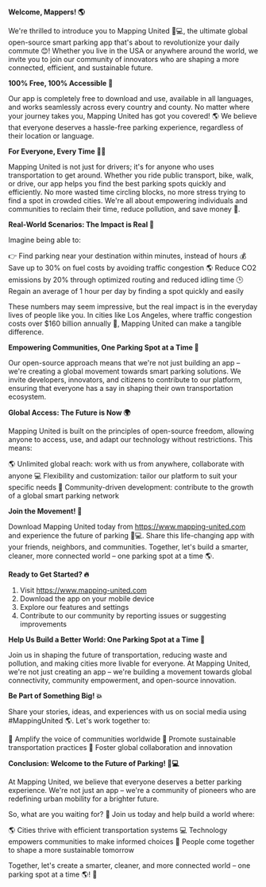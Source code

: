**Welcome, Mappers! 🌎**

We're thrilled to introduce you to Mapping United 🚗💻, the ultimate global open-source smart parking app that's about to revolutionize your daily commute 😊! Whether you live in the USA or anywhere around the world, we invite you to join our community of innovators who are shaping a more connected, efficient, and sustainable future.

**100% Free, 100% Accessible 🌟**

Our app is completely free to download and use, available in all languages, and works seamlessly across every country and county. No matter where your journey takes you, Mapping United has got you covered! 🌎 We believe that everyone deserves a hassle-free parking experience, regardless of their location or language.

**For Everyone, Every Time 🚗💨**

Mapping United is not just for drivers; it's for anyone who uses transportation to get around. Whether you ride public transport, bike, walk, or drive, our app helps you find the best parking spots quickly and efficiently. No more wasted time circling blocks, no more stress trying to find a spot in crowded cities. We're all about empowering individuals and communities to reclaim their time, reduce pollution, and save money 💸.

**Real-World Scenarios: The Impact is Real 🌆**

Imagine being able to:

👉 Find parking near your destination within minutes, instead of hours
💰 Save up to 30% on fuel costs by avoiding traffic congestion
🌎 Reduce CO2 emissions by 20% through optimized routing and reduced idling time
🕒 Regain an average of 1 hour per day by finding a spot quickly and easily

These numbers may seem impressive, but the real impact is in the everyday lives of people like you. In cities like Los Angeles, where traffic congestion costs over $160 billion annually 🤯, Mapping United can make a tangible difference.

**Empowering Communities, One Parking Spot at a Time 💪**

Our open-source approach means that we're not just building an app – we're creating a global movement towards smart parking solutions. We invite developers, innovators, and citizens to contribute to our platform, ensuring that everyone has a say in shaping their own transportation ecosystem.

**Global Access: The Future is Now 🌍**

Mapping United is built on the principles of open-source freedom, allowing anyone to access, use, and adapt our technology without restrictions. This means:

🌎 Unlimited global reach: work with us from anywhere, collaborate with anyone
💻 Flexibility and customization: tailor our platform to suit your specific needs
🤝 Community-driven development: contribute to the growth of a global smart parking network

**Join the Movement! 🚀**

Download Mapping United today from https://www.mapping-united.com and experience the future of parking 🚗💻. Share this life-changing app with your friends, neighbors, and communities. Together, let's build a smarter, cleaner, more connected world – one parking spot at a time 🌎.

**Ready to Get Started? 🔥**

1. Visit https://www.mapping-united.com
2. Download the app on your mobile device
3. Explore our features and settings
4. Contribute to our community by reporting issues or suggesting improvements

**Help Us Build a Better World: One Parking Spot at a Time 🌟**

Join us in shaping the future of transportation, reducing waste and pollution, and making cities more livable for everyone. At Mapping United, we're not just creating an app – we're building a movement towards global connectivity, community empowerment, and open-source innovation.

**Be Part of Something Big! 💥**

Share your stories, ideas, and experiences with us on social media using #MappingUnited 🌎. Let's work together to:

💬 Amplify the voice of communities worldwide
📱 Promote sustainable transportation practices
🚀 Foster global collaboration and innovation

**Conclusion: Welcome to the Future of Parking! 🚗💻**

At Mapping United, we believe that everyone deserves a better parking experience. We're not just an app – we're a community of pioneers who are redefining urban mobility for a brighter future.

So, what are you waiting for? 🤔 Join us today and help build a world where:

🌎 Cities thrive with efficient transportation systems
💻 Technology empowers communities to make informed choices
🌟 People come together to shape a more sustainable tomorrow

Together, let's create a smarter, cleaner, and more connected world – one parking spot at a time 🌎! 🚀